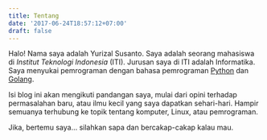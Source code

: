 ```yaml
---
title: Tentang
date: '2017-06-24T18:57:12+07:00'
draft: false
---
```

Halo! Nama saya adalah Yurizal Susanto. Saya adalah seorang mahasiswa di _Institut Teknologi Indonesia_ (ITI). Jurusan saya di ITI adalah Informatika. Saya menyukai pemrograman dengan bahasa pemrograman [Python](https://www.python.org/) dan [Golang](https://golang.org/).

Isi blog ini akan mengikuti pandangan saya, mulai dari opini terhadap permasalahan baru, atau ilmu kecil yang saya dapatkan sehari-hari. Hampir semuanya terhubung ke topik tentang komputer, Linux, atau pemrograman.

Jika, bertemu saya... silahkan sapa dan bercakap-cakap kalau mau.
